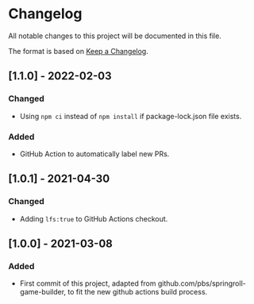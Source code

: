 # Changelog

All notable changes to this project will be documented in this file.

The format is based on [Keep a Changelog](https://keepachangelog.com/en/1.0.0/).

## [1.1.0] - 2022-02-03

### Changed

- Using `npm ci` instead of `npm install` if package-lock.json file exists.

### Added

- GitHub Action to automatically label new PRs.

## [1.0.1] - 2021-04-30

### Changed

- Adding `lfs:true` to GitHub Actions checkout.

## [1.0.0] - 2021-03-08

### Added

- First commit of this project, adapted from github.com/pbs/springroll-game-builder, to fit the new github actions build process.

